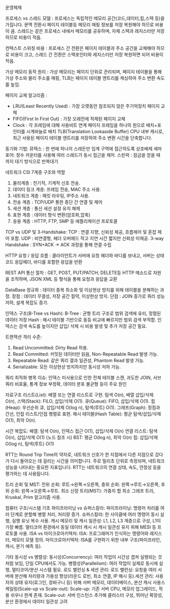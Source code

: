 운영체제

프로세스  vs 스레드 모델 :
프로세스는 독립적인 메모리 공간(코드,데이터,힙,스텍 등)을 가집니다.
문맥 전환시 페이지 테이블등 메모리 매핑 정보를 저장 복원해야 하므로 비용이 큼.
스레드는 같은 프로세스 내에서 메모리를 공유하며, 자체 스택과 레지스터만 저장하므로 비용이 적음.

컨텍스트 스위칭 비용 : 
프로세스 간 전환은 페이지 테이블과 주소 공간을 교체해야 하므로 비용이 크고, 
스레드 간 전환은 스택포인터와 레지스터만 저장 복원하면 되어 비용이 작음.

가상 메모리 동작 원리 :
가상 메모리는 페이지 단위로 관리되며, 페이지 테이블을 통해 가상 주소와 물리 주소를 매핑,
TLB는 페이지 테이블 엔트리를 캐싱하여 주소 변환 속도를 높임.

페이지 교체 알고리즘 :
 - LRU(Least Recently Used) :  가장 오랫동안 참조되지 않은 주기억장치 페이지 교체
 - FIFO(First In First Out) : 가장 오래전에 적제된 페이지 교체
 - Clock : 각 프레임에 대해 사용비트 연계 페이지 프레임을 하나의 원으로 배치+포인터를 시계바늘로 배치
TLB(Translation Lookaside Buffer)
CPU 내부 캐시로, 최근 사용된 페이지 테이블 엔트리를 저장하여 주소 변환 시간을 단축합니다.

동기화 기법:
뮤텍스 : 한 번에 하나의 스레든만 임계 구역에 접근하도록 상호배제
세마포어: 정수 카운터를 사용해 여러 스레드가 동시 접근을 제어.
스핀락 : 잠금을 얻을 때 까지 대기 방식으로 반복대기

네트워크
CSI 7계층 구조와 역할
1. 물리계층 : 전기적, 기계적 신호 전송.
2. 데이터 링크 계층: 프레임 전송, MAC 주소 사용.
3. 네트워크 계층 : 패킷 라우팅, IP주소 사용.
4. 전송 계층 : TCP/UDP 통한 종단 간 연결 및 제어
5. 세션 계층 : 통신 세션 설정 유지 해제
6. 표현 계층 : 데이터 형식 변환(암호화,압축)
7. 응용 계층 : HTTP, FTP, SMP 등 애플리케이션 프로토콜

TCP vs UDP 및 3-Handshake:
TCP : 연결 지향, 신뢰성 제공, 흐름제어 및 혼잡 제어 포함.
UDP : 비연결형, 헤더 오버헤드 작고 지연 시간 짧지만 신뢰성 미제공.
3-way Handshake : SYN+ACK -> ACK 과정을 통해 연결 수립

HTTP 요청 / 응답 흐름 :
클라이언트가 서버에 요청 헤더와 바디를 보내고, 서버는 상태코드
응답헤더, 바디를 포함한 응답을 반환

REST API 통신 절차 :
GET, POST, PUT/PATCH, DELETE등 HTTP 메소드로 자원을 조작하며, JSON XML 등 형식을 통해 요청과 응답을 교환

DataBase
정규화 :
데이터 중복 최소화 및 이상현상 방지를 위해 테이블을 분해하는 과정.
장점 : 데이터 무결성, 저장 공간 절약, 이상현상 방지.
단점 : JOIN 증가로 쿼리 성능 저하, 설계 복잡도 증가.

인덱스 구조(B-Tree vs Hash):
B-Tree : 균형 트리 구조로 범위 검색에 유리, 정렬된 데이터 저장
Hash : 해시 테이블 기반으로 동등 비교에 빠르지만 범위 검색 부적합.
인덱스는 검색 속도를 높이지만 삽입/ 삭제 시 비용 발생 및 추가 저장 공간 필요.

트랜잭션 격리 수준:
1) Read Uncommitted: Dirty Read 허용.
2) Read Committed: 커밋된 데이터만 읽음, Non-Repeatable Read 발생 가능.
3) Repeatable Read: 같은 쿼리 결과 일관성, Phantom Read 발생 가능.
4) Serializable: 모든 이상현상 방지하지만 동시성 저하 가능.

쿼리 최적화 병목 이슈:
인덱스 미사용으로 인한 전체 테이블 스캔, 과도한 JOIN, 서브쿼리 비효율, 
통계 정보 부정확, 데이터 분포 불균형 등이 주요 원인

자료구조 
리스트(List): 배열 또는 연결 리스트로 구현. 탐색 O(n), 배열 삽입/삭제 O(n),
스택(Stack): FILO, 삽입/삭제 O(1).
큐(Queue): FIFO, 삽입/삭제 O(1).
힙(Heap): 우선순위 큐, 삽입/삭제 O(log n), 탐색(루트) O(1).
그래프(Graph): 정점과 간선, 인접 리스트/인접 행렬로 표현.
해시 테이블(Hash Table): 평균 탐색/삽입/삭제 O(1), 최악 O(n).

시간 복잡도:
배열: 탐색 O(n), 인덱스 접근 O(1), 삽입/삭제 O(n)
연결 리스트: 탐색 O(n), 삽입/삭제 O(1) (노드 참조 시)
BST: 평균 O(log n), 최악 O(n)
힙: 삽입/삭제 O(log n), 탐색(루트) O(1)

RTT는 Round Trip Time의 약자로, 
네트워크 신호가 한 지점에서 다른 지점으로 갔다가 다시 돌아오는 데 걸리는 시간을 의미합니다. 주로 밀리초 단위로 측정되며,
네트워크 성능을 나타내는 중요한 지표입니다. RTT는 네트워크의 연결 상태, 속도, 안정성 등을 평가하는 데 사용됩니다. 

트리 순회 및 MST:
전위 순회: 루트→왼쪽→오른쪽,
중위 순회: 왼쪽→루트→오른쪽,
후위 순회: 왼쪽→오른쪽→루트.
최소 신장 트리(MST): 가중치 합 최소 그래프 트리, Kruskal, Prim 알고리즘 사용.

컴퓨터 구조/시스템 기초
파이프라이닝 vs 슈퍼스칼라:
파이프라이닝: 명령어 처리를 여러 단계로 분할해 병렬 처리, 처리량 증가.
슈퍼스칼라: 한 사이클에 여러 명령어 동시 실행, 실행 유닛 복수 사용.
캐시 메모리 및 캐시 일관성:
L1, L2, L3 계층으로 구성, L1이 가장 빠름.
멀티코어 환경에서 동일 데이터 캐시 시 캐시 일관성 유지 위해 MESI 등 프로토콜 사용.
ISA vs 마이크로아키텍처:
ISA: 프로그래머가 인식하는 명령어와 레지스터, 메모리 모델 정의.
마이크로아키텍처: ISA를 구현하기 위한 내부 구조(파이프라인, 캐시, 분기 예측 등).

기타
동시성 vs 병렬성:
동시성(Concurrency): 여러 작업이 시간상 겹쳐 실행되는 것처럼 보임, 단일 CPU에서도 가능.
병렬성(Parallelism): 여러 작업이 실제로 동시에 실행, 멀티코어/분산 시스템 필요.
로드 밸런싱 & 세션 관리:
로드 밸런싱: 요청을 여러 서버에 분산해 처리량과 가용성 향상(라운드 로빈, 최소 연결, IP 해시 등).세션 관리: 사용자의 상태 유지(로그인, 장바구니 등) 위해 서버 메모리, 데이터베이스, 분산 캐시 사용스케일링(Scale-up vs Scale-out):
Scale-up: 기존 서버 CPU, 메모리 업그레이드, 적용 쉬우나 한계 존재.
Scale-out: 서버 인스턴스 추가해 클러스터 구성, 뛰어난 확장성, 분산 환경에서 데이터 일관성 고려 
